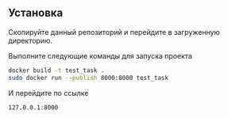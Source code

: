 ## Установка

Скопируйте данный репозиторий и перейдите в загруженную директорию.

Выполните следующие команды для запуска проекта

```sh
docker build -t test_task .
sudo docker run --publish 8000:8000 test_task
```

И перейдите по ссылке

```sh
127.0.0.1:8000
```
